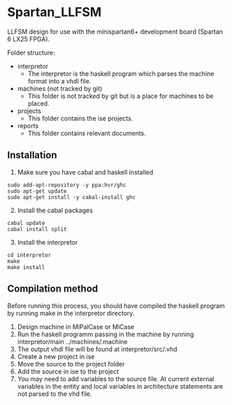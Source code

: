 # Spartan_LLFSM 

LLFSM design for use with the minispartan6+ development board (Spartan 6 LX25 FPGA).

Folder structure:

* interpretor
    - The interpretor is the haskell program which parses the machine format into a vhdl file.
* machines (not tracked by git)
    - This folder is not tracked by git but is a place for machines to be placed.
* projects
    - This folder contains the ise projects.
* reports
    - This folder contains relevant documents.

## Installation
1. Make sure you have cabal and haskell installed
```
sudo add-apt-repository -y ppa:hvr/ghc
sudo apt-get update
sudo apt-get install -y cabal-install ghc
```
2. Install the cabal packages
```
cabal update
cabal install split
```
3. Install the interpretor
```
cd interpretor
make
make install
```

## Compilation method
Before running this process, you should have compiled the haskell program by running make in the interpretor directory.

1. Design machine in MiPalCase or MiCase
2. Run the haskell programm passing in the machine by running
    interpretor/main ../machines/<MachineName>.machine
3. The output vhdl file will be found at interpretor/src/<MachineName>.vhd
4. Create a new project in ise
5. Move the source to the project folder
6. Add the source in ise to the project
7. You may need to add variables to the source file. At current external variables in the entity and local variables in architecture statements are not parsed to the vhd file.
